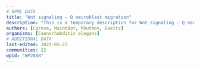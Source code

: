 ```yaml
---
# GPML DATA
title: "Wnt signaling - Q neuroblast migration"
description: "This is a temporary description for Wnt signaling - Q neuroblast migration"
authors: [Cgrove, MaintBot, Mkutmon, Eweitz]
organisms: [Caenorhabditis elegans]
# ADDITIONAL DATA
last-edited: 2021-05-23
communities: []
wpid: "WP2888"
---
```

